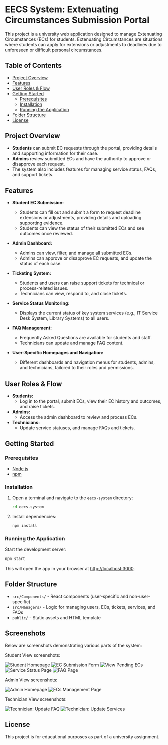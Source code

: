 # EECS System: Extenuating Circumstances Submission Portal

This project is a university web application designed to manage Extenuating Circumstances (ECs) for students. Extenuating Circumstances are situations where students can apply for extensions or adjustments to deadlines due to unforeseen or difficult personal circumstances.

## Table of Contents

- [Project Overview](#project-overview)
- [Features](#features)
- [User Roles & Flow](#user-roles--flow)
- [Getting Started](#getting-started)
  - [Prerequisites](#prerequisites)
  - [Installation](#installation)
  - [Running the Application](#running-the-application)
- [Folder Structure](#folder-structure)
- [License](#license)

## Project Overview

- **Students** can submit EC requests through the portal, providing details and supporting information for their case.
- **Admins** review submitted ECs and have the authority to approve or disapprove each request.
- The system also includes features for managing service status, FAQs, and support tickets.

## Features

- **Student EC Submission:**

  - Students can fill out and submit a form to request deadline extensions or adjustments, providing details and uploading supporting evidence.
  - Students can view the status of their submitted ECs and see outcomes once reviewed.

- **Admin Dashboard:**

  - Admins can view, filter, and manage all submitted ECs.
  - Admins can approve or disapprove EC requests, and update the status of each case.

- **Ticketing System:**

  - Students and users can raise support tickets for technical or process-related issues.
  - Technicians can view, respond to, and close tickets.

- **Service Status Monitoring:**

  - Displays the current status of key system services (e.g., IT Service Desk System, Library Systems) to all users.

- **FAQ Management:**

  - Frequently Asked Questions are available for students and staff.
  - Technicians can update and manage FAQ content.

- **User-Specific Homepages and Navigation:**
  - Different dashboards and navigation menus for students, admins, and technicians, tailored to their roles and permissions.

## User Roles & Flow

- **Students:**
  - Log in to the portal, submit ECs, view their EC history and outcomes, and raise tickets.
- **Admins:**
  - Access the admin dashboard to review and process ECs.
- **Technicians:**
  - Update service statuses, and manage FAQs and tickets.

## Getting Started

### Prerequisites

- [Node.js](https://nodejs.org/)
- [npm](https://www.npmjs.com/)

### Installation

1. Open a terminal and navigate to the `eecs-system` directory:
   ```sh
   cd eecs-system
   ```
2. Install dependencies:
   ```sh
   npm install
   ```

### Running the Application

Start the development server:

```sh
npm start
```

This will open the app in your browser at [http://localhost:3000](http://localhost:3000).

## Folder Structure

- `src/Components/` - React components (user-specific and non-user-specific)
- `src/Managers/` - Logic for managing users, ECs, tickets, services, and FAQs
- `public/` - Static assets and HTML template

## Screenshots

Below are screenshots demonstrating various parts of the system:

Student View screenshots:

![Student Homepage](images/Screenshot%202025-08-24%20102148.png)
![EC Submission Form](images/Screenshot%202025-08-24%20101659.png)
![View Pending ECs](images/Screenshot%202025-08-24%20101815.png)
![Service Status Page](images/Screenshot%202025-08-24%20101935.png)
![FAQ Page](images/Screenshot%202025-08-24%20102009.png)

Admin View screenshots:

![Admin Homepage](images/Screenshot%202025-08-24%20102045.png)
![ECs Management Page](images/Screenshot%202025-08-24%20102105.png)

Technician View screenshots:

![Technician: Update FAQ](images/Screenshot%202025-08-24%20104027.png)
![Technician: Update Services](images/Screenshot%202025-08-24%20104053.png)

## License

This project is for educational purposes as part of a university assignment.
